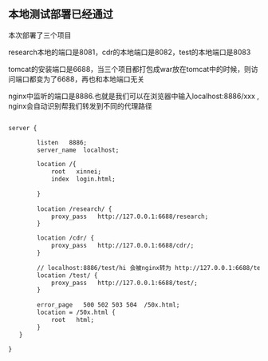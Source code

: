 ## 本地测试部署已经通过

本次部署了三个项目

research本地的端口是8081，cdr的本地端口是8082，test的本地端口是8083

tomcat的安装端口是6688，当三个项目都打包成war放在tomcat中的时候，则访问端口都变为了6688，再也和本地端口无关

nginx中监听的端口是8886.也就是我们可以在浏览器中输入localhost:8886/xxx , nginx会自动识别帮我们转发到不同的代理路径

```txt

server {

        listen   8886;
        server_name  localhost;

        location /{
            root   xinnei;
            index  login.html;
				
        }
		
		location /research/ {
            proxy_pass   http://127.0.0.1:6688/research;
        }

        location /cdr/ {
            proxy_pass   http://127.0.0.1:6688/cdr/;
        }
		
		// localhost:8886/test/hi 会被nginx转为 http://127.0.0.1:6688/test/hi
		location /test/ {
            proxy_pass   http://127.0.0.1:6688/test/;
        }
	
        error_page   500 502 503 504  /50x.html;
        location = /50x.html {
            root   html;
        }
   }

}
```
